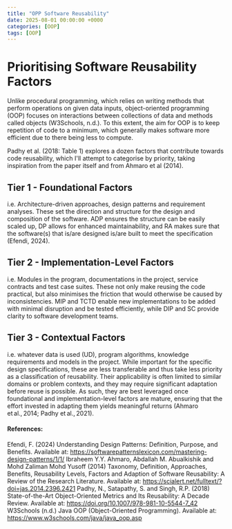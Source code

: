 ```yaml
---
title: "OPP Software Reusability"
date: 2025-08-01 00:00:00 +0000
categories: [OOP]
tags: [OOP]
---
```


# Prioritising Software Reusability Factors

Unlike procedural programming, which relies on writing methods that perform operations on given data inputs, object-oriented programming (OOP) focuses on interactions between collections of data and methods called objects (W3Schools, n.d.). To this extent, the aim for OOP is to keep repetition of code to a minimum, which generally makes software more efficient due to there being less to compute.

Padhy et al. (2018: Table 1) explores a dozen factors that contribute towards code reusability, which I'll attempt to categorise by priority, taking inspiration from the paper itself and from Ahmaro et al (2014).

## Tier 1 - Foundational Factors
i.e. Architecture-driven approaches, design patterns and requirement analyses.
These set the direction and structure for the design and composition of the software. ADP ensures the structure can be easily scaled up, DP allows for enhanced maintainability, and RA makes sure that the software(s) that is/are designed is/are built to meet the specification (Efendi, 2024).

## Tier 2 - Implementation-Level Factors
i.e. Modules in the program, documentations in the project, service contracts and test case suites.
These not only make reusing the code practical, but also minimises the friction that would otherwise be caused by inconsistencies. MIP and TCTD enable new implementations to be added with minimal disruption and be tested efficiently, while DIP and SC provide clarity to software development teams.

## Tier 3 - Contextual Factors
i.e. whatever data is used (UD), program algorithms, knowledge requirements and models in the project.
While important for the specific design specifications, these are less transferable and thus take less priority as a classification of reusability. Their applicability is often limited to similar domains or problem contexts, and they may require significant adaptation before reuse is possible. As such, they are best leveraged once foundational and implementation-level factors are mature, ensuring that the effort invested in adapting them yields meaningful returns (Ahmaro et al., 2014; Padhy et al., 2021).



#### References:
Efendi, F. (2024) Understanding Design Patterns: Definition, Purpose, and Benefits. Available at: https://softwarepatternslexicon.com/mastering-design-patterns/1/1/
Ibraheem Y.Y. Ahmaro, Abdallah M. Abualkishik and Mohd Zaliman Mohd Yusoff (2014) Taxonomy, Definition, Approaches, Benefits, Reusability Levels, Factors and Adaption of Software Reusability: A Review of the Research Literature. Available at: https://scialert.net/fulltext/?doi=jas.2014.2396.2421
Padhy, N., Satapathy, S. and Singh, R.P. (2018) State-of-the-Art Object-Oriented Metrics and Its Reusability: A Decade Review. Available at: https://doi.org/10.1007/978-981-10-5544-7_42
W3Schools (n.d.) Java OOP (Object-Oriented Programming). Available at: https://www.w3schools.com/java/java_oop.asp
